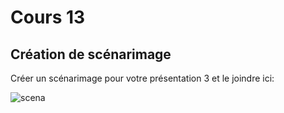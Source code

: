 # Cours 13
## Création de scénarimage
Créer un scénarimage pour votre présentation 3 et le joindre ici: 

![scena](https://user-images.githubusercontent.com/112108594/206454787-165b2d4e-fef8-4dcf-aa3b-68f4c55528b4.PNG)

